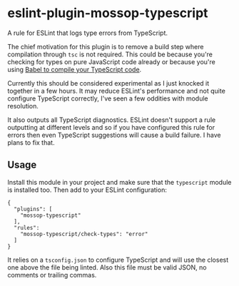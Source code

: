 # eslint-plugin-mossop-typescript

A rule for ESLint that logs type errors from TypeScript.

The chief motivation for this plugin is to remove a build step where compilation through `tsc` is not required. This could be because you're checking for types on pure JavaScript code already or because you're using [Babel to compile your TypeScript code](https://devblogs.microsoft.com/typescript/typescript-and-babel-7/).

Currently this should be considered experimental as I just knocked it together in a few hours. It may reduce ESLint's performance and not quite configure TypeScript correctly, I've seen a few oddities with module resolution.

It also outputs all TypeScript diagnostics. ESLint doesn't support a rule outputting at different levels and so if you have configured this rule for errors then even TypeScript suggestions will cause a build failure. I have plans to fix that.

## Usage

Install this module in your project and make sure that the `typescript` module is installed too. Then add to your ESLint configuration:
```
{
  "plugins": [
    "mossop-typescript"
  ],
  "rules":
    "mossop-typescript/check-types": "error"
  ]
}
```

It relies on a `tsconfig.json` to configure TypeScript and will use the closest one above the file being linted. Also this file must be valid JSON, no comments or trailing commas.
